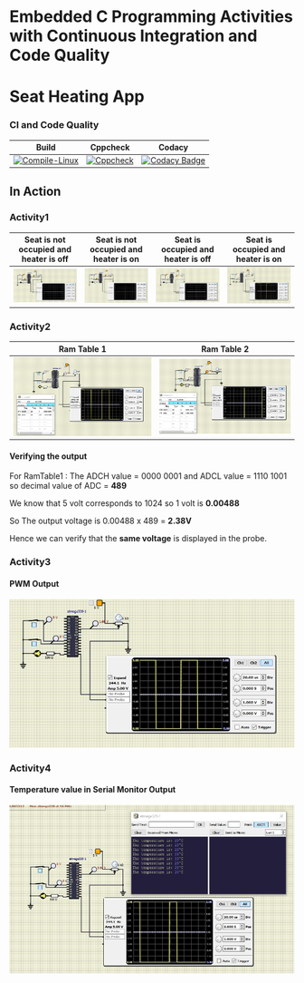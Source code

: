 # Embedded C Programming Activities with Continuous Integration and Code Quality

# Seat Heating App

### CI and Code Quality

|Build|Cppcheck|Codacy|
|:--:|:--:|:--:|
|[![Compile-Linux](https://github.com/JeevakRaj/Embedded_C_Projects/actions/workflows/Compile.yml/badge.svg)](https://github.com/JeevakRaj/Embedded_C_Projects/actions/workflows/Compile.yml)|[![Cppcheck](https://github.com/JeevakRaj/Embedded_C_Projects/actions/workflows/CodeQuality.yml/badge.svg)](https://github.com/JeevakRaj/Embedded_C_Projects/actions/workflows/CodeQuality.yml)|[![Codacy Badge](https://app.codacy.com/project/badge/Grade/748534476bd44955b64041a3571ae381)](https://www.codacy.com/gh/JeevakRaj/Embedded_C_Projects/dashboard?utm_source=github.com&amp;utm_medium=referral&amp;utm_content=JeevakRaj/Embedded_C_Projects&amp;utm_campaign=Badge_Grade)|

## In Action

### Activity1

|Seat is not occupied and heater is off |Seat is not occupied and heater is on |Seat is occupied and heater is off | Seat is occupied and heater is on |
|:--:|:--:|:--:|:--:|
| ![Condition1](https://github.com/JeevakRaj/Embedded_C_Projects/blob/main/Outputs/condition1.JPG) |![Condition2](https://github.com/JeevakRaj/Embedded_C_Projects/blob/main/Outputs/condition2.JPG)|![Condition3](https://github.com/JeevakRaj/Embedded_C_Projects/blob/main/Outputs/condition3.JPG)|![Condition4](https://github.com/JeevakRaj/Embedded_C_Projects/blob/main/Outputs/condition4.JPG)|

### Activity2
|Ram Table 1 |Ram Table 2 |
|:--:|:--:|
| ![Ram_table_1](https://github.com/JeevakRaj/Embedded_C_Projects/blob/main/Outputs/activity2.JPG) |![Ram_table_2](https://github.com/JeevakRaj/Embedded_C_Projects/blob/main/Outputs/activity2_1.JPG)|

#### Verifying the output

For RamTable1 : The ADCH value = 0000 0001 and ADCL value = 1110 1001 so decimal value of ADC = **489** 

We know that 5 volt corresponds to 1024 so 1 volt is **0.00488**

So The output voltage is 0.00488 x 489 = **2.38V**

Hence we can verify that the **same voltage** is displayed in the probe.

### Activity3

#### PWM Output

![PWM Output](https://github.com/JeevakRaj/Embedded_C_Projects/blob/main/Outputs/activity3.JPG)

### Activity4

#### Temperature value in Serial Monitor Output

![temperature in serial monitor](https://github.com/JeevakRaj/Embedded_C_Projects/blob/main/Outputs/activity4.JPG)
